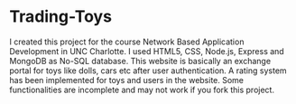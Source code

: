 # Trading-Toys

I created this project for the course Network Based Application Development in UNC Charlotte. I used HTML5, CSS, Node.js, Express and MongoDB as No-SQL database. This website is basically an exchange portal for toys like dolls, cars etc after user authentication. A rating system has been implemented for toys and users in the website.
Some functionalities are incomplete and may not work if you fork this project.
